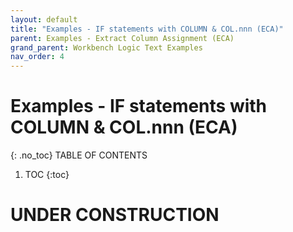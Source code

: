 ```yaml
---
layout: default
title: "Examples - IF statements with COLUMN & COL.nnn (ECA)"
parent: Examples - Extract Column Assignment (ECA)
grand_parent: Workbench Logic Text Examples
nav_order: 4
---
```


# Examples - IF statements with COLUMN & COL.nnn (ECA)
{: .no_toc}
TABLE OF CONTENTS 
1. TOC
{:toc}  
 
# UNDER CONSTRUCTION
